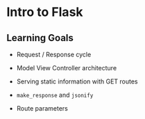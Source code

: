# Intro to Flask

## Learning Goals

- Request / Response cycle

- Model View Controller architecture

- Serving static information with GET routes

- `make_response` and `jsonify`

- Route parameters
